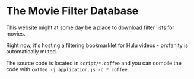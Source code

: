 # The Movie Filter Database

This website might at some day be a place to download filter lists for movies.

Right now, it's hosting a filtering bookmarklet for Hulu videos - profanity is automatically muted.

The source code is located in `script/*.coffee` and you can compile the code with `coffee -j application.js -c *.coffee`.